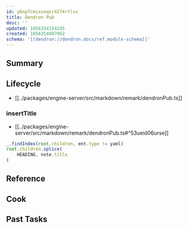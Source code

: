 ```yaml
---
id: y6np7cmixseqsr42f4rtlvc
title: Dendron Pub
desc: ''
updated: 1656354154295
created: 1656354087062
schema: '[[dendron://dendron.docs/ref.module-schema]]'
---
```


## Summary

## Lifecycle

- [[../packages/engine-server/src/markdown/remark/dendronPub.ts]]

### insertTitle
- [[../packages/engine-server/src/markdown/remark/dendronPub.ts#^53ueid06urse]]
```ts
_.findIndex(root.children, ent.type != yaml)
root.children.splice(
    HEADING, note.title
)
```

## Reference

## Cook

## Past Tasks
